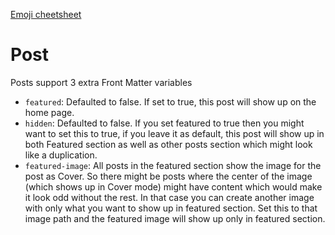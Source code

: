 [Emoji cheetsheet](https://www.webfx.com/tools/emoji-cheat-sheet/)

# Post

Posts support 3 extra Front Matter variables
* `featured`: Defaulted to false. If set to true, this post will show up on the home page.
* `hidden`: Defaulted to false. If you set featured to true then you might want to set this to true, if you leave it as default, this post will show up in both Featured section as well as other posts section which might look like a duplication.
* `featured-image`: All posts in the featured section show the image for the post as Cover. So there might be posts where the center of the image (which shows up in Cover mode) might have content which would make it look odd without the rest. In that case you can create another image with only what you want to show up in featured section. Set this to that image path and the featured image will show up only in featured section.
